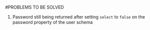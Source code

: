#PROBLEMS TO BE SOLVED

1. Password still being returned after setting `select` to `false` on the password property of the user schema
